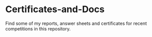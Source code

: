 # Certificates-and-Docs

Find some of my reports, answer sheets and certificates for recent competitions in this repository.
